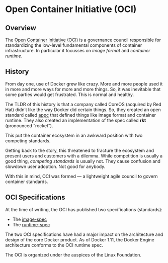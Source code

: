 # Open Container Initiative (OCI)

## Overview

The [Open Container Initiative (OCI)](https://www.opencontainers.org/) is a governance council responsible for standardizing the low-level fundamental components of container infrastructure. In particular it focusses on _image format_ and _container runtime_.

## History

From day one, use of Docker grew like crazy. More and more people used it in more and more ways for more and more things. So, it was inevitable that some parties would get frustrated. This is normal and healthy.

The TLDR of this history is that a company called CoreOS (acquired by Red Hat) didn’t like the way Docker did certain things. So, they created an open standard called [appc](https://github.com/appc/spec/) that defined things like image format and container runtime. They also created an implementation of the spec called **rkt** (pronounced “rocket”).

This put the container ecosystem in an awkward position with two competing standards.

Getting back to the story, this threatened to fracture the ecosystem and present users and customers with a dilemma. While competition is usually a good thing, _competing standards_ is usually not. They cause confusion and slowdown user adoption. Not good for anybody.

With this in mind, OCI was formed — a lightweight agile council to govern container standards.

## OCI Specifications

At the time of writing, the OCI has published two specifications (standards):

- The [image-spec](https://github.com/opencontainers/image-spec)
- The [runtime-spec](https://github.com/opencontainers/runtime-spec)

The two OCI specifications have had a major impact on the architecture and design of the core Docker product. As of Docker 1.11, the Docker Engine architecture conforms to the OCI runtime spec.

The OCI is organized under the auspices of the Linux Foundation.
